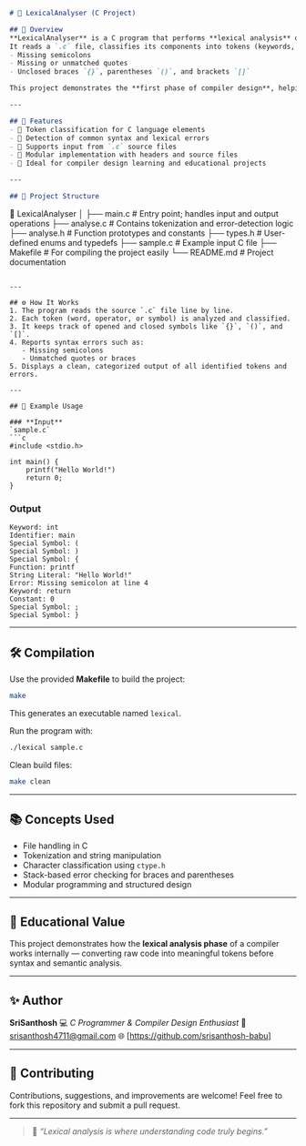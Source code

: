
```markdown
# 🧩 LexicalAnalyser (C Project)

## 📘 Overview
**LexicalAnalyser** is a C program that performs **lexical analysis** on C source code.  
It reads a `.c` file, classifies its components into tokens (keywords, identifiers, constants, operators, delimiters, etc.), and reports **basic syntax errors** such as:
- Missing semicolons
- Missing or unmatched quotes
- Unclosed braces `{}`, parentheses `()`, and brackets `[]`

This project demonstrates the **first phase of compiler design**, helping users understand how compilers scan and validate source code.

---

## 🚀 Features
- 🔹 Token classification for C language elements  
- 🔹 Detection of common syntax and lexical errors  
- 🔹 Supports input from `.c` source files  
- 🔹 Modular implementation with headers and source files  
- 🔹 Ideal for compiler design learning and educational projects  

---

## 🧩 Project Structure

```

📂 LexicalAnalyser
│
├── main.c            # Entry point; handles input and output operations
├── analyse.c         # Contains tokenization and error-detection logic
├── analyse.h         # Function prototypes and constants
├── types.h           # User-defined enums and typedefs
├── sample.c          # Example input C file
├── Makefile          # For compiling the project easily
└── README.md         # Project documentation

````

---

## ⚙️ How It Works
1. The program reads the source `.c` file line by line.  
2. Each token (word, operator, or symbol) is analyzed and classified.  
3. It keeps track of opened and closed symbols like `{}`, `()`, and `[]`.  
4. Reports syntax errors such as:
   - Missing semicolons
   - Unmatched quotes or braces
5. Displays a clean, categorized output of all identified tokens and errors.

---

## 🧪 Example Usage

### **Input**
`sample.c`
```c
#include <stdio.h>

int main() {
    printf("Hello World!")
    return 0;
}
````

### **Output**

```
Keyword: int
Identifier: main
Special Symbol: (
Special Symbol: )
Special Symbol: {
Function: printf
String Literal: "Hello World!"
Error: Missing semicolon at line 4
Keyword: return
Constant: 0
Special Symbol: ;
Special Symbol: }
```

---

## 🛠️ Compilation

Use the provided **Makefile** to build the project:

```bash
make
```

This generates an executable named `lexical`.

Run the program with:

```bash
./lexical sample.c
```

Clean build files:

```bash
make clean
```

---

## 📚 Concepts Used

* File handling in C
* Tokenization and string manipulation
* Character classification using `ctype.h`
* Stack-based error checking for braces and parentheses
* Modular programming and structured design

---

## 🧠 Educational Value

This project demonstrates how the **lexical analysis phase** of a compiler works internally — converting raw code into meaningful tokens before syntax and semantic analysis.

---

## ✨ Author

**SriSanthosh**
💻 *C Programmer & Compiler Design Enthusiast*
📧 srisanthosh4711@gmail.com
🌐 [https://github.com/srisanthosh-babu]

---


## 💬 Contributing

Contributions, suggestions, and improvements are welcome!
Feel free to fork this repository and submit a pull request.

---

> 🧠 *“Lexical analysis is where understanding code truly begins.”*

```


